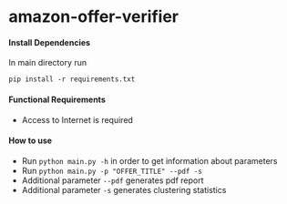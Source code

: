# amazon-offer-verifier

#### Install Dependencies
In main directory run
```
pip install -r requirements.txt
```

#### Functional Requirements
* Access to Internet is required

#### How to use
* Run `python main.py -h` in order to get information about parameters
* Run `python main.py -p "OFFER_TITLE" --pdf -s`
* Additional parameter `--pdf` generates pdf report
* Additional parameter `-s` generates clustering statistics 
